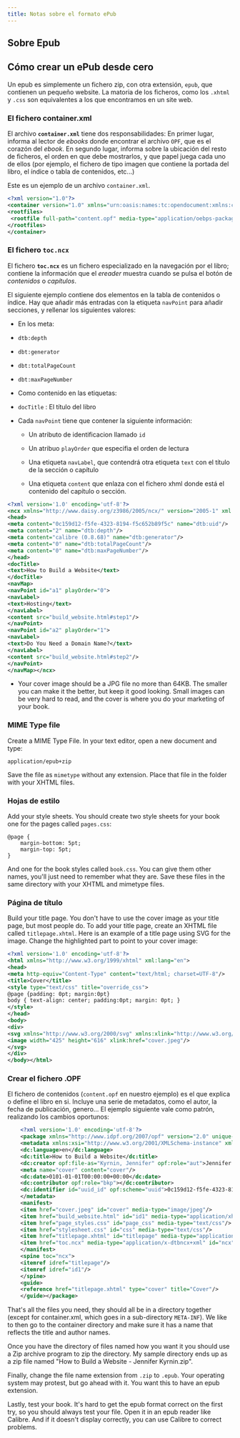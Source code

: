 ```yaml
---
title: Notas sobre el formato ePub
---
```


## Sobre Epub

## Cómo crear un ePub desde cero

Un epub es simplemente un fichero zip, con otra extensión, `epub`, que
contienen un pequeño website. La matoria de los ficheros, como los
`.xhtml` y `.css` son equivalentes a los que encontramos en un site web.

### El fichero container.xml

El archivo **`container.xml`** tiene dos responsabilidades: En primer lugar,
informa al lector de _ebooks_ donde encontrar el archivo `OPF`, que es el corazón
del _ebook_. En segundo lugar, informa sobre la ubicación del resto de
ficheros, el orden en que debe mostrarlos, y que papel juega cada uno de ellos
(por ejemplo, el fichero de tipo imagen que contiene la portada del libro, el
índice o tabla de contenidos, etc...)

Este es un ejemplo de un archivo `container.xml`.

```xml
<?xml version="1.0"?>
<container version="1.0" xmlns="urn:oasis:names:tc:opendocument:xmlns:container">
<rootfiles>
 <rootfile full-path="content.opf" media-type="application/oebps-package+xml"/>
</rootfiles>
</container>
```


### El fichero `toc.ncx`

El fichero **`toc.ncx`** es un fichero especializado en la navegación por el
libro; contiene la información que el _ereader_ muestra cuando se pulsa el botón
de _contenidos_ o _capítulos_.

El siguiente ejemplo contiene dos elementos en la tabla de contenidos o índice.
Hay que añadir más entradas con la etiqueta `navPoint` para añadir secciones, y
rellenar los siguientes valores:

- En los meta:

 - `dtb:depth`
 - `dbt:generator`
 - `dbt:totalPageCount`
 - `dbt:maxPageNumber`

- Como contenido en las etiquetas:

 - `docTitle` : El título del libro

- Cada `navPoint` tiene que contener la siguiente información:

  - Un atributo de identificacion llamado `id`

  - Un atribuo `playOrder` que especifia el orden de lectura

  - Una etiqueta `navLabel`, que contendrá otra etiqueta `text`
    con el título de la sección  o capítulo

  - Una etiqueta `content` que enlaza con el fichero xhml donde
    está el contenido del capítulo o sección.

```xml
<?xml version='1.0' encoding='utf-8'?>
<ncx xmlns="http://www.daisy.org/z3986/2005/ncx/" version="2005-1" xml:lang="eng">
<head>
<meta content="0c159d12-f5fe-4323-8194-f5c652b89f5c" name="dtb:uid"/>
<meta content="2" name="dtb:depth"/>
<meta content="calibre (0.8.68)" name="dtb:generator"/>
<meta content="0" name="dtb:totalPageCount"/>
<meta content="0" name="dtb:maxPageNumber"/>
</head>
<docTitle>
<text>How to Build a Website</text>
</docTitle>
<navMap>
<navPoint id="a1" playOrder="0">
<navLabel>
<text>Hosting</text>
</navLabel>
<content src="build_website.html#step1"/>
</navPoint>
<navPoint id="a2" playOrder="1">
<navLabel>
<text>Do You Need a Domain Name?</text>
</navLabel>
<content src="build_website.html#step2"/>
</navPoint>
</navMap></ncx>
```

- Your cover image should be a JPG file no more than 64KB. The smaller you can
  make it the better, but keep it good looking. Small images can be very hard
  to read, and the cover is where you do your marketing of your book.

### MIME Type file

Create a MIME Type File. In your text editor, open a new document and type:

```
application/epub+zip
```

Save the file as `mimetype` without any extension. Place that file in the
folder with your XHTML files.


### Hojas de estilo

Add your style sheets. You should create two style sheets for your book one
for the pages called `pages.css`:

```
@page {
    margin-bottom: 5pt;
    margin-top: 5pt;
} 
```

And one for the book styles called `book.css`. You can give them other names,
you'll just need to remember what they are. Save these files in the same
directory with your XHTML and mimetype files.


### Página de título

Build your title page. You don't have to use the cover image as your title
page, but most people do. To add your title page, create an XHTML file called
`titlepage.xhtml`. Here is an example of a title page using SVG for the image.
Change the highlighted part to point to your cover image:

```xml
<?xml version='1.0' encoding='utf-8'?>
<html xmlns="http://www.w3.org/1999/xhtml" xml:lang="en">
<head>
<meta http-equiv="Content-Type" content="text/html; charset=UTF-8"/>
<title>Cover</title>
<style type="text/css" title="override_css">
@page {padding: 0pt; margin:0pt}
body { text-align: center; padding:0pt; margin: 0pt; }
</style>
</head>
<body>
<div>
<svg xmlns="http://www.w3.org/2000/svg" xmlns:xlink="http://www.w3.org/1999/xlink" version="1.1" width="100%" height="100%" viewBox="0 0 425 616" preserveAspectRatio="none">
<image width="425" height="616" xlink:href="cover.jpeg"/>
</svg>
</div>
</body></html> 
```

### Crear el fichero .OPF

El fichero de contenidos (`content.opf` en nuestro ejemplo) es el que
explica o define el libro en si. Incluye una serie de metadatos, como
el autor, la fecha de publicación, genero... El ejemplo siguiente
vale como patrón, realizando los cambios oportunos:

```xml
    <?xml version='1.0' encoding='utf-8'?>
    <package xmlns="http://www.idpf.org/2007/opf" version="2.0" unique-identifier="uuid_id">
    <metadata xmlns:xsi="http://www.w3.org/2001/XMLSchema-instance" xmlns:opf="http://www.idpf.org/2007/opf" xmlns:dcterms="http://purl.org/dc/terms/" xmlns:calibre="http://calibre.kovidgoyal.net/2009/metadata" xmlns:dc="http://purl.org/dc/elements/1.1/">
    <dc:language>en</dc:language>
    <dc:title>How to Build a Website</dc:title>
    <dc:creator opf:file-as="Kyrnin, Jennifer" opf:role="aut">Jennifer Kyrnin</dc:creator>
    <meta name="cover" content="cover"/>
    <dc:date>0101-01-01T00:00:00+00:00</dc:date>
    <dc:contributor opf:role="bkp"></dc:contributor>
    <dc:identifier id="uuid_id" opf:scheme="uuid">0c159d12-f5fe-4323-8194-f5c652b89f5c</dc:identifier>
    </metadata>
    <manifest>
    <item href="cover.jpeg" id="cover" media-type="image/jpeg"/>
    <item href="build_website.html" id="id1" media-type="application/xhtml+xml"/>
    <item href="page_styles.css" id="page_css" media-type="text/css"/>
    <item href="stylesheet.css" id="css" media-type="text/css"/>
    <item href="titlepage.xhtml" id="titlepage" media-type="application/xhtml+xml"/>
    <item href="toc.ncx" media-type="application/x-dtbncx+xml" id="ncx"/>
    </manifest>
    <spine toc="ncx">
    <itemref idref="titlepage"/>
    <itemref idref="id1"/>
    </spine>
    <guide>
    <reference href="titlepage.xhtml" type="cover" title="Cover"/>
    </guide></package> 
```

That's all the files you need, they should all be in a directory together
(except for container.xml, which goes in a sub-directory `META-INF`). We like to
then go to the container directory and make sure it has a name that reflects
the title and author names.  

Once you have the directory of files named how you want it you should use a Zip
archive program to zip the directory. My sample directory ends up as a zip file
named "How to Build a Website - Jennifer Kyrnin.zip".

Finally, change the file name extension from `.zip` to `.epub`. Your operating
system may protest, but go ahead with it. You want this to have an epub
extension.

Lastly, test your book. It's hard to get the epub format correct on the first
try, so you should always test your file. Open it in an epub reader like
Calibre. And if it doesn't display correctly, you can use Calibre to correct
problems.
